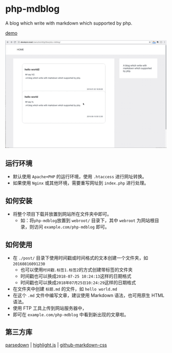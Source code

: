 # php-mdblog
A blog which write with markdown which supported by php.

[demo](http://appjk.com/blog)

![demo.gif](./post/20160816091230/demo.gif)

## 运行环境

* 默认使用 `Apache+PHP` 的运行环境，使用 `.htaccess` 进行网址转换。
* 如果使用 `Nginx` 或其他环境，需要重写网址到 `index.php` 进行处理。

## 如何安装

* 将整个项目下载并放置到网站所在文件夹中即可。
    * 如：将`php-mdblog`放置到 `webroot/` 目录下，其中 `webroot` 为网站根目录，则访问 `example.com/php-mdblog` 即可。

## 如何使用

* 在 `./post/` 目录下使用时间戳或时间格式的文本创建一个文件夹，如 `20160816091230`
    - 也可以使用`时间戳.标签1.标签2`的方式创建带标签的文件夹
    - 时间戳也可以换成`2018-07-25 10:24:13`这样的日期格式
    - 时间戳也可以换成`2018年07月25日10:24:29`这样的日期格式
* 在文件夹中创建 `标题.md` 的文件，如 `hello world.md`
* 在这个 `.md` 文件中编写文章，建议使用 Markdown 语法，也可用原生 HTML 语法。
* 使用 FTP 工具上传到网站服务器中，
* 即可在 `example.com/php-mdblog` 中看到新出现的文章啦。


## 第三方库
[parsedown](https://github.com/erusev/parsedown) | [highlight.js](https://github.com/highlightjs/highlight.js) | [github-markdown-css](https://github.com/sindresorhus/github-markdown-css)
